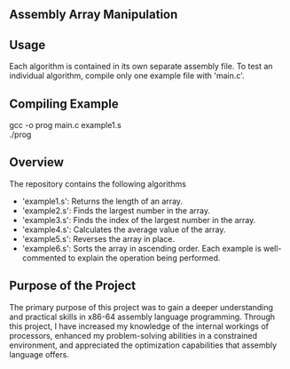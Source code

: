 ## Assembly Array Manipulation

## Usage
Each algorithm is contained in its own separate assembly file. To test an individual algorithm, compile only one example file with 'main.c'.

## Compiling Example
gcc -o prog main.c example1.s  
./prog

## Overview
The repository contains the following algorithms
- 'example1.s': Returns the length of an array.
- 'example2.s': Finds the largest number in the array.
- 'example3.s': Finds the index of the largest number in the array.
- 'example4.s': Calculates the average value of the array.
- 'example5.s': Reverses the array in place.
- 'example6.s': Sorts the array in ascending order.
Each example is well-commented to explain the operation being performed.

## Purpose of the Project
The primary purpose of this project was to gain a deeper understanding and practical skills in x86-64 assembly language programming. Through this project, I have increased my knowledge of the internal workings of processors, enhanced my problem-solving abilities in a constrained environment, and appreciated the optimization capabilities that assembly language offers.
